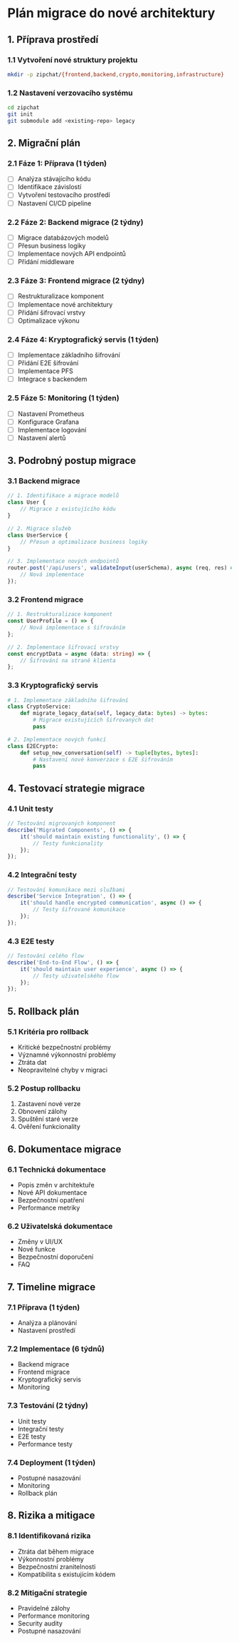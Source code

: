 # Plán migrace do nové architektury

## 1. Příprava prostředí

### 1.1 Vytvoření nové struktury projektu

```bash
mkdir -p zipchat/{frontend,backend,crypto,monitoring,infrastructure}
```

### 1.2 Nastavení verzovacího systému

```bash
cd zipchat
git init
git submodule add <existing-repo> legacy
```

## 2. Migrační plán

### 2.1 Fáze 1: Příprava (1 týden)

- [ ] Analýza stávajícího kódu
- [ ] Identifikace závislostí
- [ ] Vytvoření testovacího prostředí
- [ ] Nastavení CI/CD pipeline

### 2.2 Fáze 2: Backend migrace (2 týdny)

- [ ] Migrace databázových modelů
- [ ] Přesun business logiky
- [ ] Implementace nových API endpointů
- [ ] Přidání middleware

### 2.3 Fáze 3: Frontend migrace (2 týdny)

- [ ] Restrukturalizace komponent
- [ ] Implementace nové architektury
- [ ] Přidání šifrovací vrstvy
- [ ] Optimalizace výkonu

### 2.4 Fáze 4: Kryptografický servis (1 týden)

- [ ] Implementace základního šifrování
- [ ] Přidání E2E šifrování
- [ ] Implementace PFS
- [ ] Integrace s backendem

### 2.5 Fáze 5: Monitoring (1 týden)

- [ ] Nastavení Prometheus
- [ ] Konfigurace Grafana
- [ ] Implementace logování
- [ ] Nastavení alertů

## 3. Podrobný postup migrace

### 3.1 Backend migrace

```typescript
// 1. Identifikace a migrace modelů
class User {
	// Migrace z existujícího kódu
}

// 2. Migrace služeb
class UserService {
	// Přesun a optimalizace business logiky
}

// 3. Implementace nových endpointů
router.post('/api/users', validateInput(userSchema), async (req, res) => {
	// Nová implementace
});
```

### 3.2 Frontend migrace

```typescript
// 1. Restrukturalizace komponent
const UserProfile = () => {
	// Nová implementace s šifrováním
};

// 2. Implementace šifrovací vrstvy
const encryptData = async (data: string) => {
	// Šifrování na straně klienta
};
```

### 3.3 Kryptografický servis

```python
# 1. Implementace základního šifrování
class CryptoService:
    def migrate_legacy_data(self, legacy_data: bytes) -> bytes:
        # Migrace existujících šifrovaných dat
        pass

# 2. Implementace nových funkcí
class E2ECrypto:
    def setup_new_conversation(self) -> tuple[bytes, bytes]:
        # Nastavení nové konverzace s E2E šifrováním
        pass
```

## 4. Testovací strategie migrace

### 4.1 Unit testy

```typescript
// Testování migrovaných komponent
describe('Migrated Components', () => {
	it('should maintain existing functionality', () => {
		// Testy funkcionality
	});
});
```

### 4.2 Integrační testy

```typescript
// Testování komunikace mezi službami
describe('Service Integration', () => {
	it('should handle encrypted communication', async () => {
		// Testy šifrované komunikace
	});
});
```

### 4.3 E2E testy

```typescript
// Testování celého flow
describe('End-to-End Flow', () => {
	it('should maintain user experience', async () => {
		// Testy uživatelského flow
	});
});
```

## 5. Rollback plán

### 5.1 Kritéria pro rollback

- Kritické bezpečnostní problémy
- Významné výkonnostní problémy
- Ztráta dat
- Neopravitelné chyby v migraci

### 5.2 Postup rollbacku

1. Zastavení nové verze
2. Obnovení zálohy
3. Spuštění staré verze
4. Ověření funkcionality

## 6. Dokumentace migrace

### 6.1 Technická dokumentace

- Popis změn v architektuře
- Nové API dokumentace
- Bezpečnostní opatření
- Performance metriky

### 6.2 Uživatelská dokumentace

- Změny v UI/UX
- Nové funkce
- Bezpečnostní doporučení
- FAQ

## 7. Timeline migrace

### 7.1 Příprava (1 týden)

- Analýza a plánování
- Nastavení prostředí

### 7.2 Implementace (6 týdnů)

- Backend migrace
- Frontend migrace
- Kryptografický servis
- Monitoring

### 7.3 Testování (2 týdny)

- Unit testy
- Integrační testy
- E2E testy
- Performance testy

### 7.4 Deployment (1 týden)

- Postupné nasazování
- Monitoring
- Rollback plán

## 8. Rizika a mitigace

### 8.1 Identifikovaná rizika

- Ztráta dat během migrace
- Výkonnostní problémy
- Bezpečnostní zranitelnosti
- Kompatibilita s existujícím kódem

### 8.2 Mitigační strategie

- Pravidelné zálohy
- Performance monitoring
- Security audity
- Postupné nasazování
